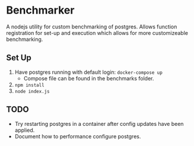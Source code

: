 # Benchmarker

A nodejs utility for custom benchmarking of postgres. Allows function registration for set-up and execution which allows for more customizeable benchmarking.

## Set Up
1. Have postgres running with default login: `docker-compose up`
    - Compose file can be found in the benchmarks folder.
2. `npm install`
3. `node index.js`

## TODO
- Try restarting postgres in a container after config updates have been applied.
- Document how to performance configure postgres.